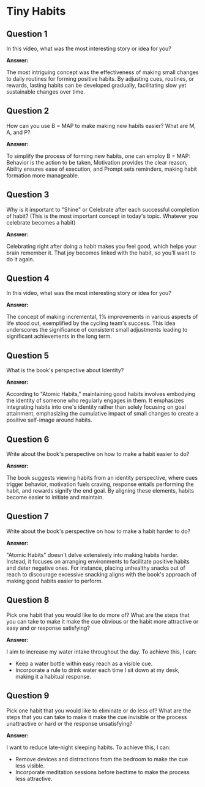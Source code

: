 
# Tiny Habits

## Question 1

In this video, what was the most interesting story or idea for you?

**Answer:**

The most intriguing concept was the effectiveness of making small changes to daily routines for forming positive habits. By adjusting cues, routines, or rewards, lasting habits can be developed gradually, facilitating slow yet sustainable changes over time.

## Question 2

How can you use B = MAP to make making new habits easier? What are M, A, and P?

**Answer:**

To simplify the process of forming new habits, one can employ B = MAP: Behavior is the action to be taken, Motivation provides the clear reason, Ability ensures ease of execution, and Prompt sets reminders, making habit formation more manageable.

## Question 3

Why is it important to "Shine" or Celebrate after each successful completion of habit? (This is the most important concept in today's topic. Whatever you celebrate becomes a habit)

**Answer:**

Celebrating right after doing a habit makes you feel good, which helps your brain remember it. That joy becomes linked with the habit, so you’ll want to do it again.

## Question 4

In this video, what was the most interesting story or idea for you?

**Answer:**

The concept of making incremental, 1% improvements in various aspects of life stood out, exemplified by the cycling team's success. This idea underscores the significance of consistent small adjustments leading to significant achievements in the long term.

## Question 5

What is the book's perspective about Identity?

**Answer:**

According to "Atomic Habits," maintaining good habits involves embodying the identity of someone who regularly engages in them. It emphasizes integrating habits into one's identity rather than solely focusing on goal attainment, emphasizing the cumulative impact of small changes to create a positive self-image around habits.

## Question 6

Write about the book's perspective on how to make a habit easier to do?

**Answer:**

The book suggests viewing habits from an identity perspective, where cues trigger behavior, motivation fuels craving, response entails performing the habit, and rewards signify the end goal. By aligning these elements, habits become easier to initiate and maintain.

## Question 7

Write about the book's perspective on how to make a habit harder to do?

**Answer:**

"Atomic Habits" doesn't delve extensively into making habits harder. Instead, it focuses on arranging environments to facilitate positive habits and deter negative ones. For instance, placing unhealthy snacks out of reach to discourage excessive snacking aligns with the book's approach of making good habits easier to perform.

## Question 8

Pick one habit that you would like to do more of? What are the steps that you can take to make it make the cue obvious or the habit more attractive or easy and or response satisfying?

**Answer:**

I aim to increase my water intake throughout the day. To achieve this, I can:

- Keep a water bottle within easy reach as a visible cue.
- Incorporate a rule to drink water each time I sit down at my desk, making it a habitual response.

## Question 9

Pick one habit that you would like to eliminate or do less of? What are the steps that you can take to make it make the cue invisible or the process unattractive or hard or the response unsatisfying?

**Answer:**

I want to reduce late-night sleeping habits. To achieve this, I can:

- Remove devices and distractions from the bedroom to make the cue less visible.
- Incorporate meditation sessions before bedtime to make the process less attractive.